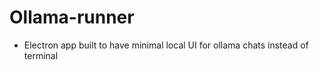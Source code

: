 # Ollama-runner

- Electron app built to have minimal local UI for ollama chats instead of terminal
